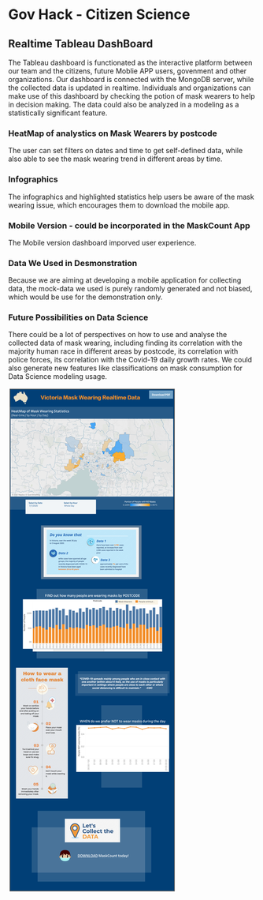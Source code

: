# Gov Hack - Citizen Science

## Realtime Tableau DashBoard

The Tableau dashboard is functionated as the interactive platform between our team and the citizens, future Moblie APP users, govenment and other organizations. Our dashboard is connected with the MongoDB server, while the collected data is updated in realtime. Individuals and organizations can make use of this dashboard by checking the potion of mask wearers to help in decision making. The data could also be analyzed in a modeling as a statistically significant feature.

### HeatMap of analystics on Mask Wearers by postcode

The user can set filters on dates and time to get self-defined data, while also able to see the mask wearing trend in different areas by time.

### Infographics

The infographics and highlighted statistics help users be aware of the mask wearing issue, which encourages them to download the mobile app.

### Mobile Version - could be incorporated in the MaskCount App 

The Mobile version dashboard imporved user experience.

### Data We Used in Desmonstration

Because we are aiming at developing a mobile application for collecting data, the mock-data we used is purely randomly generated and not biased, which would be use for the demonstration only.

### Future Possibilities on Data Science

There could be a lot of perspectives on how to use and analyse the collected data of mask wearing, including finding its correlation with the majority human race in different areas by postcode, its correlation with police forces, its correlation with the Covid-19 daily growth rates. We could also generate new features like classifications on mask consumption for Data Science modeling usage. 


![alt text](https://github.com/Tiantong-W/GovHack-CitizenScience/blob/master/DashBoard%20%26%20Infographics/Dashboard-general.png "DashBoard") 

